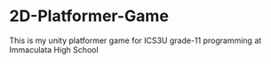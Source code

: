 # 2D-Platformer-Game
This is my unity platformer game for ICS3U grade-11 programming at Immaculata High School
